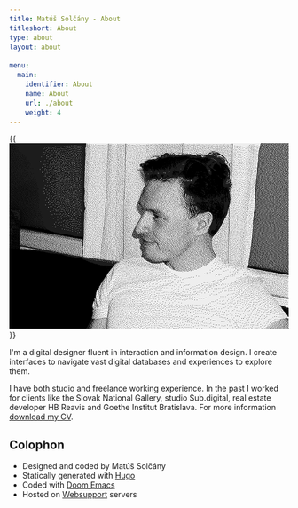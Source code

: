 ```yaml
---
title: Matúš Solčány - About
titleshort: About
type: about
layout: about

menu:
  main:
    identifier: About
    name: About
    url: ./about
    weight: 4
---
```


{{<img src="image/id.jpg" alt="matus solcany portrait">}}

I'm a digital designer fluent in interaction and information design. I create interfaces to navigate vast digital databases and experiences to explore them. 

I have both studio and freelance working experience. In the past I worked for clients like the Slovak National Gallery, studio Sub.digital, real estate developer HB Reavis and Goethe Institut Bratislava. For more information [download my CV](../matussolcany_cv_2021.pdf).

## Colophon

- Designed and coded by Matúš Solčány
- Statically generated with [Hugo](https://gohugo.io/)
- Coded with [Doom Emacs](https://github.com/hlissner/doom-emacs)
- Hosted on [Websupport](https://www.websupport.sk/) servers

